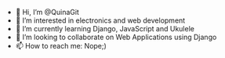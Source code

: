 - 👋 Hi, I’m @QuinaGit
- 👀 I’m interested in electronics and web development
- 🌱 I’m currently learning Django, JavaScript and Ukulele
- 💞️ I’m looking to collaborate on Web Applications using Django
- 📫 How to reach me: Nope;)

<!---
QuinaGit/QuinaGit is a ✨ special ✨ repository because its `README.md` (this file) appears on your GitHub profile.
You can click the Preview link to take a look at your changes.
--->
